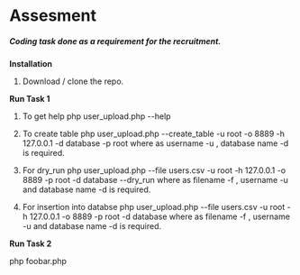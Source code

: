 # Assesment

##### Coding task done as a requirement for the recruitment.

**Installation**

   1. Download / clone the repo.

**Run Task 1**

   1. To get help                      php user_upload.php --help

   2. To create table                  php user_upload.php --create_table -u root -o 8889 -h 127.0.0.1 -d database -p root
       where as username -u , database name -d is required.  

   3. For dry_run                      php user_upload.php --file users.csv -u root  -h 127.0.0.1 -o 8889 -p root -d database --dry_run
       where as filename -f , username -u and  database name -d is required.

   4. For insertion into databse       php user_upload.php --file users.csv -u root  -h 127.0.0.1 -o 8889 -p root -d database
       where as filename -f , username -u and  database name -d is required.


**Run Task 2**      

   php foobar.php